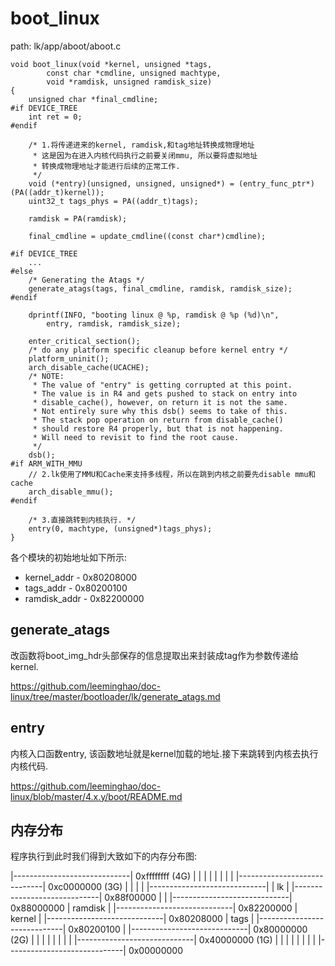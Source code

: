 boot_linux
========================================

path: lk/app/aboot/aboot.c
```
void boot_linux(void *kernel, unsigned *tags,
        const char *cmdline, unsigned machtype,
        void *ramdisk, unsigned ramdisk_size)
{
    unsigned char *final_cmdline;
#if DEVICE_TREE
    int ret = 0;
#endif

    /* 1.将传递进来的kernel, ramdisk,和tag地址转换成物理地址
     * 这是因为在进入内核代码执行之前要关闭mmu, 所以要将虚拟地址
     * 转换成物理地址才能进行后续的正常工作.
     */
    void (*entry)(unsigned, unsigned, unsigned*) = (entry_func_ptr*)(PA((addr_t)kernel));
    uint32_t tags_phys = PA((addr_t)tags);

    ramdisk = PA(ramdisk);

    final_cmdline = update_cmdline((const char*)cmdline);

#if DEVICE_TREE
    ...
#else
    /* Generating the Atags */
    generate_atags(tags, final_cmdline, ramdisk, ramdisk_size);
#endif

    dprintf(INFO, "booting linux @ %p, ramdisk @ %p (%d)\n",
        entry, ramdisk, ramdisk_size);

    enter_critical_section();
    /* do any platform specific cleanup before kernel entry */
    platform_uninit();
    arch_disable_cache(UCACHE);
    /* NOTE:
     * The value of "entry" is getting corrupted at this point.
     * The value is in R4 and gets pushed to stack on entry into
     * disable_cache(), however, on return it is not the same.
     * Not entirely sure why this dsb() seems to take of this.
     * The stack pop operation on return from disable_cache()
     * should restore R4 properly, but that is not happening.
     * Will need to revisit to find the root cause.
     */
    dsb();
#if ARM_WITH_MMU
    // 2.lk使用了MMU和Cache来支持多线程，所以在跳到内核之前要先disable mmu和cache
    arch_disable_mmu();
#endif

    /* 3.直接跳转到内核执行. */
    entry(0, machtype, (unsigned*)tags_phys);
}
```

各个模块的初始地址如下所示:

* kernel_addr - 0x80208000
* tags_addr - 0x80200100
* ramdisk_addr -  0x82200000

generate_atags
----------------------------------------

改函数将boot_img_hdr头部保存的信息提取出来封装成tag作为参数传递给kernel.

https://github.com/leeminghao/doc-linux/tree/master/bootloader/lk/generate_atags.md

entry
----------------------------------------

内核入口函数entry, 该函数地址就是kernel加载的地址.接下来跳转到内核去执行内核代码.

https://github.com/leeminghao/doc-linux/blob/master/4.x.y/boot/README.md

内存分布
----------------------------------------

程序执行到此时我们得到大致如下的内存分布图:

|-----------------------------| 0xffffffff (4G)
|
|
|
|
|
|
|
|
|-----------------------------| 0xc0000000 (3G)
|
|
|
|
|-----------------------------|
|           lk                |
|-----------------------------| 0x88f00000
|                             |
|-----------------------------| 0x88000000
|         ramdisk             |
|-----------------------------| 0x82200000
|          kernel             |
|-----------------------------| 0x80208000
|           tags              |
|-----------------------------| 0x80200100
|
|-----------------------------| 0x80000000 (2G)
|
|
|
|
|
|
|
|
|-----------------------------| 0x40000000 (1G)
|
|
|
|
|
|
|
|
|-----------------------------| 0x00000000